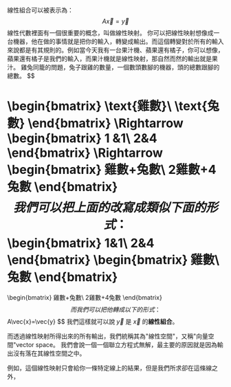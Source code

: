 線性組合可以被表示為：
$$
A\vec{x}=\vec{y}
$$
線性代數裡面有一個很重要的概念，叫做線性映射。
你可以把線性映射想像成一台機器，他在做的事情就是把你的輸入，轉變成輸出。而這個轉變對於所有的輸入來說都是有其規則的。例如當今天我有一台果汁機、蘋果還有橘子，你可以想像，蘋果還有橘子是我們的輸入，而果汁機就是線性映射，那自然而然的輸出就是果汁。
雞兔同籠的問題，兔子跟雞的數量，一個數頭數腳的機器，頭的總數跟腳的總數。
$$

\begin{bmatrix}
\text{雞數}\\
\text{兔數}
\end{bmatrix}
\Rightarrow
\begin{bmatrix}
1 &1\\
2&4
\end{bmatrix}
\Rightarrow
\begin{bmatrix}
雞數+兔數\\
2雞數+4兔數
\end{bmatrix}
$$
我們可以把上面的改寫成類似下面的形式：
$$
\begin{bmatrix}
1&1\\
2&4
\end{bmatrix}
\begin{bmatrix}
雞數\\
兔數
\end{bmatrix}
=
\begin{bmatrix}
雞數+兔數\\
2雞數+4兔數
\end{bmatrix}
$$
而我們可以把他轉成以下的形式：
$$
A\vec{x}=\vec{y}
$$
我們這樣就可以說 $\vec{y}$ 是 $\vec{x}$ 的**線性組合**。

而透過線性映射所得出來的所有輸出，我們統稱其為"線性空間"，又稱"向量空間"vector space。
我們會說一個一個聯立方程式無解，最主要的原因就是因為輸出沒有落在其線性空間之中。

例如，這個線性映射只會給你一條特定線上的結果，但是我們所求卻在這條線之外，
